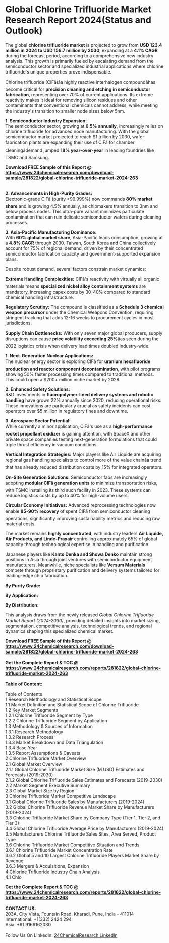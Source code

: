 <h1>Global Chlorine Trifluoride Market Research Report 2024(Status and Outlook)</h1><p>The global <strong>chlorine trifluoride market</strong> is projected to grow from <strong>USD 123.4 million in 2024 to USD 156.7 million by 2030</strong>, expanding at a <strong>4.1% CAGR</strong> during the forecast period, according to a comprehensive new industry analysis. This growth is primarily fueled by escalating demand from the semiconductor sector and specialized industrial applications where chlorine trifluoride's unique properties prove indispensable.</p><p>Chlorine trifluoride (ClFâ)âa highly reactive interhalogen compoundâhas become critical for <strong>precision cleaning and etching in semiconductor fabrication</strong>, representing over 70% of current applications. Its extreme reactivity makes it ideal for removing silicon residues and other contaminants that conventional chemicals cannot address, while meeting the industry's transition to smaller node sizes below 5nm.</p><p><strong>1. Semiconductor Industry Expansion:</strong><br>
The semiconductor sector, growing at <strong>6.5% annually</strong>, increasingly relies on chlorine trifluoride for advanced node manufacturing. With the global semiconductor market projected to reach $1 trillion by 2030, wafer fabrication plants are expanding their use of ClFâ for chamber cleaningâdemand jumped <strong>18% year-over-year</strong> in leading foundries like TSMC and Samsung.</p><div><b>Download FREE Sample of this Report @ 
            <a href="https://www.24chemicalresearch.com/download-sample/281822/global-chlorine-trifluoride-market-2024-263">
            https://www.24chemicalresearch.com/download-sample/281822/global-chlorine-trifluoride-market-2024-263</a></b></div><br><p><strong>2. Advancements in High-Purity Grades:</strong><br>
Electronic-grade ClFâ (purity &gt;99.999%) now commands <strong>80% market share</strong> and is growing 4.5% annually, as chipmakers transition to 3nm and below process nodes. This ultra-pure variant minimizes particulate contamination that can ruin delicate semiconductor wafers during cleaning processes.</p><p><strong>3. Asia-Pacific Manufacturing Dominance:</strong><br>
With <strong>60% global market share</strong>, Asia-Pacific leads consumption, growing at a <strong>4.8% CAGR</strong> through 2030. Taiwan, South Korea and China collectively account for 75% of regional demand, driven by their concentrated semiconductor fabrication capacity and government-supported expansion plans.</p><p>Despite robust demand, several factors constrain market dynamics:</p><p><strong>Extreme Handling Complexities:</strong> ClFâ's reactivity with virtually all organic materials means <strong>specialized nickel alloy containment systems</strong> are mandatory, increasing capex costs by 30-40% compared to standard chemical handling infrastructure.</p><p><strong>Regulatory Scrutiny:</strong> The compound is classified as a <strong>Schedule 3 chemical weapon precursor</strong> under the Chemical Weapons Convention, requiring stringent tracking that adds 12-16 weeks to procurement cycles in most jurisdictions.</p><p><strong>Supply Chain Bottlenecks:</strong> With only seven major global producers, supply disruptions can cause <strong>price volatility exceeding 25%</strong>âas seen during the 2022 logistics crisis when delivery lead times doubled industry-wide.</p><p><strong>1. Next-Generation Nuclear Applications:</strong><br>
The nuclear energy sector is exploring ClFâ for <strong>uranium hexafluoride production and reactor component decontamination</strong>, with pilot programs showing 50% faster processing times compared to traditional methods. This could open a $200+ million niche market by 2028.</p><p><strong>2. Enhanced Safety Solutions:</strong><br>
R&amp;D investments in <strong>fluoropolymer-lined delivery systems and robotic handling</strong> have grown 22% annually since 2020, reducing operational risks. These innovations are particularly crucial as safety incidents can cost operators over $5 million in regulatory fines and downtime.</p><p><strong>3. Aerospace Sector Potential:</strong><br>
While currently a minor application, ClFâ's use as a <strong>high-performance rocket propellant oxidizer</strong> is gaining attention, with SpaceX and other private space companies testing next-generation formulations that could triple thrust efficiency in vacuum conditions.</p><p><strong>Vertical Integration Strategies:</strong> Major players like Air Liquide are acquiring regional gas handling specialists to control more of the value chainâa trend that has already reduced distribution costs by 15% for integrated operators.</p><p><strong>On-Site Generation Solutions:</strong> Semiconductor fabs are increasingly adopting <strong>modular ClFâ generation units</strong> to minimize transportation risks, with TSMC installing its third such facility in 2023. These systems can reduce logistics costs by up to 40% for high-volume users.</p><p><strong>Circular Economy Initiatives:</strong> Advanced reprocessing technologies now enable <strong>85-90% recovery</strong> of spent ClFâ from semiconductor cleaning operations, significantly improving sustainability metrics and reducing raw material costs.</p><p>The market remains <strong>highly concentrated</strong>, with industry leaders <strong>Air Liquide, Air Products, and Linde-Praxair</strong> controlling approximately 65% of global capacity through technological expertise in handling and purification.</p><p>Japanese players like <strong>Kanto Denka and Showa Denko</strong> maintain strong positions in Asia through joint ventures with semiconductor equipment manufacturers. Meanwhile, niche specialists like <strong>Versum Materials</strong> compete through proprietary purification and delivery systems tailored for leading-edge chip fabrication.</p><p><strong>By Purity Grade:</strong></p><p><strong>By Application:</strong></p><p><strong>By Distribution:</strong></p><p>This analysis draws from the newly released <em>Global Chlorine Trifluoride Market Report (2024-2030)</em>, providing detailed insights into market sizing, segmentation, competitive analysis, technological trends, and regional dynamics shaping this specialized chemical market.</p><div><b>Download FREE Sample of this Report @ 
            <a href="https://www.24chemicalresearch.com/download-sample/281822/global-chlorine-trifluoride-market-2024-263">
            https://www.24chemicalresearch.com/download-sample/281822/global-chlorine-trifluoride-market-2024-263</a></b></div><br><div><b>Get the Complete Report & TOC @ 
            <a href="https://www.24chemicalresearch.com/reports/281822/global-chlorine-trifluoride-market-2024-263">
            https://www.24chemicalresearch.com/reports/281822/global-chlorine-trifluoride-market-2024-263</a></b></div><br>
            <b>Table of Content:</b><p>Table of Contents<br />
 1 Research Methodology and Statistical Scope<br />
 1.1 Market Definition and Statistical Scope of Chlorine Trifluoride<br />
 1.2 Key Market Segments<br />
 1.2.1 Chlorine Trifluoride Segment by Type<br />
 1.2.2 Chlorine Trifluoride Segment by Application<br />
 1.3 Methodology & Sources of Information<br />
 1.3.1 Research Methodology<br />
 1.3.2 Research Process<br />
 1.3.3 Market Breakdown and Data Triangulation<br />
 1.3.4 Base Year<br />
 1.3.5 Report Assumptions & Caveats<br />
 2 Chlorine Trifluoride Market Overview<br />
 2.1 Global Market Overview<br />
 2.1.1 Global Chlorine Trifluoride Market Size (M USD) Estimates and Forecasts (2019-2030)<br />
 2.1.2 Global Chlorine Trifluoride Sales Estimates and Forecasts (2019-2030)<br />
 2.2 Market Segment Executive Summary<br />
 2.3 Global Market Size by Region<br />
 3 Chlorine Trifluoride Market Competitive Landscape<br />
 3.1 Global Chlorine Trifluoride Sales by Manufacturers (2019-2024)<br />
 3.2 Global Chlorine Trifluoride Revenue Market Share by Manufacturers (2019-2024)<br />
 3.3 Chlorine Trifluoride Market Share by Company Type (Tier 1, Tier 2, and Tier 3)<br />
 3.4 Global Chlorine Trifluoride Average Price by Manufacturers (2019-2024)<br />
 3.5 Manufacturers Chlorine Trifluoride Sales Sites, Area Served, Product Type<br />
 3.6 Chlorine Trifluoride Market Competitive Situation and Trends<br />
 3.6.1 Chlorine Trifluoride Market Concentration Rate<br />
 3.6.2 Global 5 and 10 Largest Chlorine Trifluoride Players Market Share by Revenue<br />
 3.6.3 Mergers & Acquisitions, Expansion<br />
 4 Chlorine Trifluoride Industry Chain Analysis<br />
 4.1 Chlo</p><div><b>Get the Complete Report & TOC @ 
            <a href="https://www.24chemicalresearch.com/reports/281822/global-chlorine-trifluoride-market-2024-263">
            https://www.24chemicalresearch.com/reports/281822/global-chlorine-trifluoride-market-2024-263</a></b></div><br><b>CONTACT US:</b><br>
            203A, City Vista, Fountain Road, Kharadi, Pune, India - 411014<br>
            International: +1(332) 2424 294<br>
            Asia: +91 9169162030 <br><br>
            Follow Us On LinkedIn: <a href="https://www.linkedin.com/company/24chemicalresearch/">24ChemicalResearch LinkedIn</a>